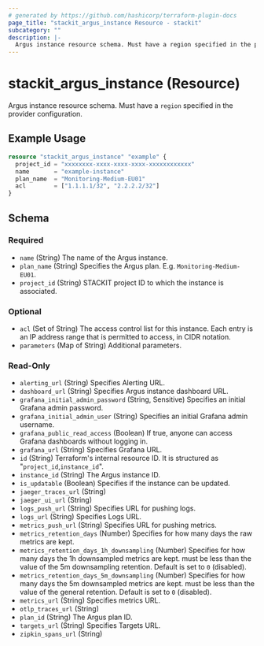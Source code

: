 ```yaml
---
# generated by https://github.com/hashicorp/terraform-plugin-docs
page_title: "stackit_argus_instance Resource - stackit"
subcategory: ""
description: |-
  Argus instance resource schema. Must have a region specified in the provider configuration.
---
```


# stackit_argus_instance (Resource)

Argus instance resource schema. Must have a `region` specified in the provider configuration.

## Example Usage

```terraform
resource "stackit_argus_instance" "example" {
  project_id = "xxxxxxxx-xxxx-xxxx-xxxx-xxxxxxxxxxxx"
  name       = "example-instance"
  plan_name  = "Monitoring-Medium-EU01"
  acl        = ["1.1.1.1/32", "2.2.2.2/32"]
}
```

<!-- schema generated by tfplugindocs -->
## Schema

### Required

- `name` (String) The name of the Argus instance.
- `plan_name` (String) Specifies the Argus plan. E.g. `Monitoring-Medium-EU01`.
- `project_id` (String) STACKIT project ID to which the instance is associated.

### Optional

- `acl` (Set of String) The access control list for this instance. Each entry is an IP address range that is permitted to access, in CIDR notation.
- `parameters` (Map of String) Additional parameters.

### Read-Only

- `alerting_url` (String) Specifies Alerting URL.
- `dashboard_url` (String) Specifies Argus instance dashboard URL.
- `grafana_initial_admin_password` (String, Sensitive) Specifies an initial Grafana admin password.
- `grafana_initial_admin_user` (String) Specifies an initial Grafana admin username.
- `grafana_public_read_access` (Boolean) If true, anyone can access Grafana dashboards without logging in.
- `grafana_url` (String) Specifies Grafana URL.
- `id` (String) Terraform's internal resource ID. It is structured as "`project_id`,`instance_id`".
- `instance_id` (String) The Argus instance ID.
- `is_updatable` (Boolean) Specifies if the instance can be updated.
- `jaeger_traces_url` (String)
- `jaeger_ui_url` (String)
- `logs_push_url` (String) Specifies URL for pushing logs.
- `logs_url` (String) Specifies Logs URL.
- `metrics_push_url` (String) Specifies URL for pushing metrics.
- `metrics_retention_days` (Number) Specifies for how many days the raw metrics are kept.
- `metrics_retention_days_1h_downsampling` (Number) Specifies for how many days the 1h downsampled metrics are kept. must be less than the value of the 5m downsampling retention. Default is set to `0` (disabled).
- `metrics_retention_days_5m_downsampling` (Number) Specifies for how many days the 5m downsampled metrics are kept. must be less than the value of the general retention. Default is set to `0` (disabled).
- `metrics_url` (String) Specifies metrics URL.
- `otlp_traces_url` (String)
- `plan_id` (String) The Argus plan ID.
- `targets_url` (String) Specifies Targets URL.
- `zipkin_spans_url` (String)
